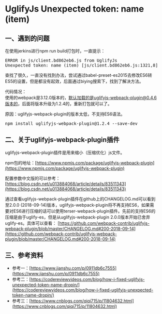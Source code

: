 # UglifyJs Unexpected token: name (item)

## 一、遇到的问题
在使用jerkins进行npm run build打包时，一直提示：
<pre>
ERROR in js/client.bd862eb6.js from UglifyJs
Unexpected token: name (item) [js/client.bd862eb6.js:1321,8]
</pre>

查找了很久，一直没有找到办法，尝试通过babel-preset-es2015去修改ES6转ES5的设置，但是都没有起效，后面通过biying搜索下，找到了解决方法。

代码情况：<br>
使用的webpack是3.12.0版本的，默认加载的是uglifyjs-webpack-plugin@0.4.6版本的，后面将版本升级为1.2.4的，重新打包就可以了。

原因：uglifyjs-webpack-plugin的版本太低，不支持ES6语法。

<pre>npm install uglifyjs-webpack-plugin@1.2.4 --save-dev</pre>


## 二、关于uglifyjs-webpack-plugin插件
uglifyjs-webpack-plugin插件是用来缩小（压缩优化）js文件。

npm包的地址：[https://www.npmjs.com/package/uglifyjs-webpack-plugin](https://www.npmjs.com/package/uglifyjs-webpack-plugin)

配置参数中文版的可以参考：[https://blog.csdn.net/u013884068/article/details/83511343](https://blog.csdn.net/u013884068/article/details/83511343)

通过查看uglifyjs-webpack-plugin插件在github上的CHANGELOG.md可以看到至2.0.0 (2018-09-14)版本，uglifyjs-webpack-plugin将不再支持ES6，如果需要对ES6进行压缩的话可以使用terser-webpack-plugin插件。先前的支持ES6的压缩是由于uglify-es，但是从uglifyjs-webpack-plugin 2.0.0版本开始已舍弃uglify-es。具体可以查看：
[https://github.com/webpack-contrib/uglifyjs-webpack-plugin/blob/master/CHANGELOG.md#200-2018-09-14](https://github.com/webpack-contrib/uglifyjs-webpack-plugin/blob/master/CHANGELOG.md#200-2018-09-14)

## 三、参考资料
* 参考一：[https://www.jianshu.com/p/0911db6c7555](https://www.jianshu.com/p/0911db6c7555)
* 参考二：[https://codereviewvideos.com/blog/how-i-fixed-uglifyjs-unexpected-token-name-dropin/](https://codereviewvideos.com/blog/how-i-fixed-uglifyjs-unexpected-token-name-dropin/)
* 参考三：[https://www.cnblogs.com/qiqi715/p/11804632.html](https://www.cnblogs.com/qiqi715/p/11804632.html)